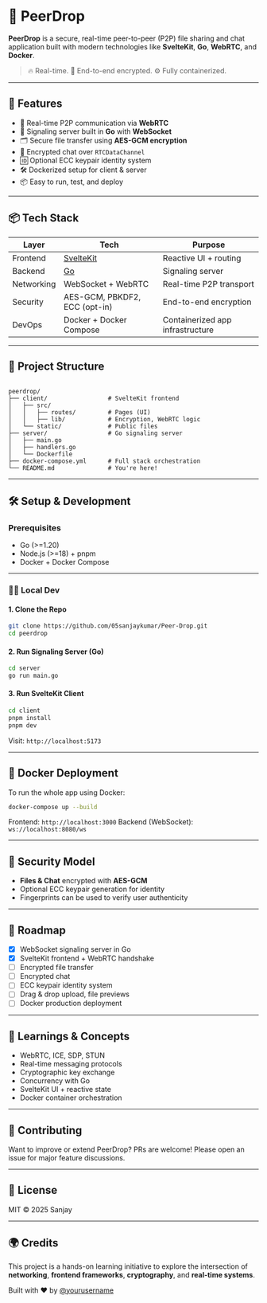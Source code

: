 # 📡 PeerDrop

**PeerDrop** is a secure, real-time peer-to-peer (P2P) file sharing and chat application built with modern technologies like **SvelteKit**, **Go**, **WebRTC**, and **Docker**.

> 🔥 Real-time. 🔐 End-to-end encrypted. ⚙️ Fully containerized.

---

## 🚀 Features

- 🔌 Real-time P2P communication via **WebRTC**
- 🧭 Signaling server built in **Go** with **WebSocket**
- 🗂 Secure file transfer using **AES-GCM encryption**
- 💬 Encrypted chat over `RTCDataChannel`
- 🆔 Optional ECC keypair identity system
- 🛠 Dockerized setup for client & server
- 📦 Easy to run, test, and deploy

---

## 📦 Tech Stack

| Layer      | Tech                           | Purpose                          |
| ---------- | ------------------------------ | -------------------------------- |
| Frontend   | [SvelteKit](https://kit.svelte.dev/) | Reactive UI + routing            |
| Backend    | [Go](https://go.dev/)          | Signaling server                 |
| Networking | WebSocket + WebRTC             | Real-time P2P transport          |
| Security   | AES-GCM, PBKDF2, ECC (opt-in)  | End-to-end encryption            |
| DevOps     | Docker + Docker Compose        | Containerized app infrastructure |

---

## 📁 Project Structure

```

peerdrop/
├── client/                 # SvelteKit frontend
│   ├── src/
│   │   ├── routes/         # Pages (UI)
│   │   ├── lib/            # Encryption, WebRTC logic
│   └── static/             # Public files
├── server/                 # Go signaling server
│   ├── main.go
│   ├── handlers.go
│   └── Dockerfile
├── docker-compose.yml      # Full stack orchestration
└── README.md               # You're here!

````

---

## 🛠 Setup & Development

### Prerequisites

- Go (>=1.20)
- Node.js (>=18) + pnpm
- Docker + Docker Compose

---

### 🧑‍💻 Local Dev

#### 1. Clone the Repo

```bash
git clone https://github.com/05sanjaykumar/Peer-Drop.git
cd peerdrop
````

#### 2. Run Signaling Server (Go)

```bash
cd server
go run main.go
```

#### 3. Run SvelteKit Client

```bash
cd client
pnpm install
pnpm dev
```

Visit: `http://localhost:5173`

---

## 🐳 Docker Deployment

To run the whole app using Docker:

```bash
docker-compose up --build
```

Frontend: `http://localhost:3000`
Backend (WebSocket): `ws://localhost:8080/ws`

---

## 🔐 Security Model

* **Files & Chat** encrypted with **AES-GCM**
* Optional ECC keypair generation for identity
* Fingerprints can be used to verify user authenticity

---

## 📌 Roadmap

* [x] WebSocket signaling server in Go
* [x] SvelteKit frontend + WebRTC handshake
* [ ] Encrypted file transfer
* [ ] Encrypted chat
* [ ] ECC keypair identity system
* [ ] Drag & drop upload, file previews
* [ ] Docker production deployment

---

## 🧠 Learnings & Concepts

* WebRTC, ICE, SDP, STUN
* Real-time messaging protocols
* Cryptographic key exchange
* Concurrency with Go
* SvelteKit UI + reactive state
* Docker container orchestration

---

## 🤝 Contributing

Want to improve or extend PeerDrop? PRs are welcome! Please open an issue for major feature discussions.

---

## 📖 License

MIT © 2025 Sanjay

---

## 🌍 Credits

This project is a hands-on learning initiative to explore the intersection of **networking**, **frontend frameworks**, **cryptography**, and **real-time systems**.

Built with ❤️ by [@yourusername](https://github.com/yourusername)


